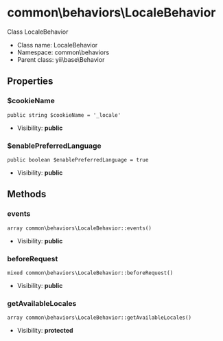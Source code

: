 common\behaviors\LocaleBehavior
===============

Class LocaleBehavior




* Class name: LocaleBehavior
* Namespace: common\behaviors
* Parent class: yii\base\Behavior





Properties
----------


### $cookieName

    public string $cookieName = '_locale'





* Visibility: **public**


### $enablePreferredLanguage

    public boolean $enablePreferredLanguage = true





* Visibility: **public**


Methods
-------


### events

    array common\behaviors\LocaleBehavior::events()





* Visibility: **public**




### beforeRequest

    mixed common\behaviors\LocaleBehavior::beforeRequest()





* Visibility: **public**




### getAvailableLocales

    array common\behaviors\LocaleBehavior::getAvailableLocales()





* Visibility: **protected**



